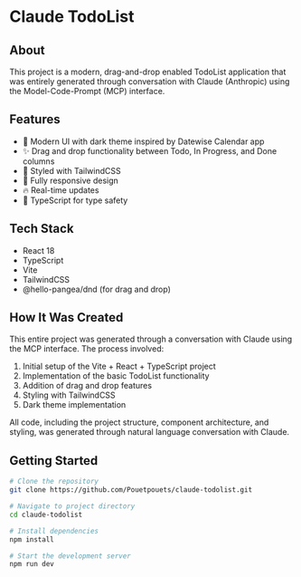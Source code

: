 # Claude TodoList

## About
This project is a modern, drag-and-drop enabled TodoList application that was entirely generated through conversation with Claude (Anthropic) using the Model-Code-Prompt (MCP) interface.

## Features
- 🎨 Modern UI with dark theme inspired by Datewise Calendar app
- ✨ Drag and drop functionality between Todo, In Progress, and Done columns
- 💅 Styled with TailwindCSS
- 📱 Fully responsive design
- 🔥 Real-time updates
- 🎯 TypeScript for type safety

## Tech Stack
- React 18
- TypeScript
- Vite
- TailwindCSS
- @hello-pangea/dnd (for drag and drop)

## How It Was Created
This entire project was generated through a conversation with Claude using the MCP interface. The process involved:

1. Initial setup of the Vite + React + TypeScript project
2. Implementation of the basic TodoList functionality
3. Addition of drag and drop features
4. Styling with TailwindCSS
5. Dark theme implementation

All code, including the project structure, component architecture, and styling, was generated through natural language conversation with Claude.

## Getting Started

```bash
# Clone the repository
git clone https://github.com/Pouetpouets/claude-todolist.git

# Navigate to project directory
cd claude-todolist

# Install dependencies
npm install

# Start the development server
npm run dev
